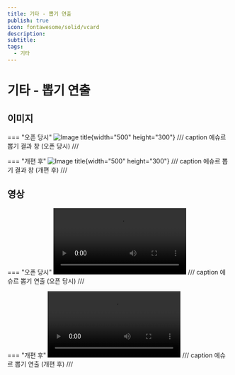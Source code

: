 ```yaml
---
title: 기타 - 뽑기 연출
publish: true
icon: fontawesome/solid/vcard
description: 
subtitle: 
tags:
  - 기타
---
```


# 기타 - 뽑기 연출

## 이미지

=== "오픈 당시"
    ![Image title](https://vitamink1.github.io/mkdocs-test/assets/others/gacha0.png){width="500" height="300"}
    /// caption
    에슈르 뽑기 결과 창 (오픈 당시)
    ///

=== "개편 후"
    ![Image title](https://vitamink1.github.io/mkdocs-test/assets/others/gacha3.png){width="500" height="300"}
    /// caption
    에슈르 뽑기 결과 창 (개편 후)
    ///

## 영상

=== "오픈 당시"
    ![type:video](https://vitamink1.github.io/mkdocs-test/assets/others/gacha1.mp4)
    /// caption
    에슈르 뽑기 연출 (오픈 당시)
    ///

=== "개편 후"
    ![type:video](https://vitamink1.github.io/mkdocs-test/assets/others/gacha2.mp4)
    /// caption
    에슈르 뽑기 연출 (개편 후)
    ///
